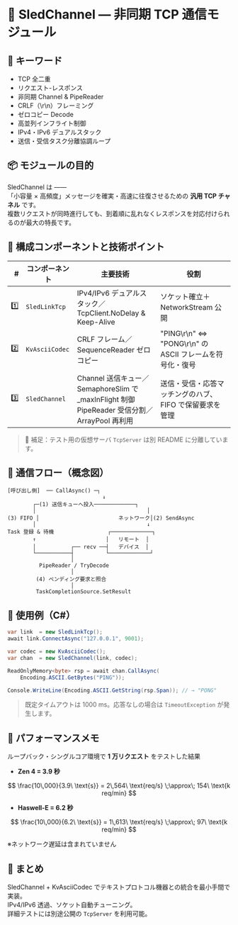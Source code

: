 # 🧩 SledChannel — 非同期 TCP 通信モジュール

## 📝 キーワード
- TCP 全二重
- リクエスト-レスポンス
- 非同期 Channel & PipeReader
- CRLF（\r\n）フレーミング
- ゼロコピー Decode
- 高並列インフライト制御
- IPv4・IPv6 デュアルスタック
- 送信・受信タスク分離協調ループ

## 📦 モジュールの目的
SledChannel は ――  
「小容量 × 高頻度」メッセージを確実・高速に往復させるための **汎用 TCP チャネル** です。  
複数リクエストが同時進行しても、到着順に乱れなくレスポンスを対応付けられるのが最大の特長です。

## 📐 構成コンポーネントと技術ポイント

| # | コンポーネント     | 主要技術 | 役割 |
|--:|-------------------|----------|------|
| 1️⃣ | `SledLinkTcp`     | IPv4/IPv6 デュアルスタック／TcpClient.NoDelay & Keep-Alive | ソケット確立＋NetworkStream 公開 |
| 2️⃣ | `KvAsciiCodec`    | CRLF フレーム／SequenceReader ゼロコピー | "PING\r\n" ⇔ "PONG\r\n" の ASCII フレームを符号化・復号 |
| 3️⃣ | `SledChannel`     | Channel 送信キュー／SemaphoreSlim で _maxInFlight 制御<br>PipeReader 受信分割／ArrayPool<byte> 再利用 | 送信・受信・応答マッチングのハブ、FIFO で保留要求を管理 |

> 📝 補足：テスト用の仮想サーバ `TcpServer` は別 README に分離しています。

## 🔁 通信フロー（概念図）

```
[呼び出し側]  ── CallAsync() ─┐
                              ↓
        ┌─(1) 送信キューへ投入─────────────┐
        │                                   │
(3) FIFO │                         ネットワーク│(2) SendAsync
        │                                   ↓
Task 登録 & 待機                 ┌─────────────┐
        ↑                      │   リモート  │
        │           ┌── recv ──┤   デバイス  │
        └───────────┤          └─────────────┘
                    │
          PipeReader / TryDecode
                    │
         (4) ペンディング要求と照合
                    │
         TaskCompletionSource.SetResult
```

## 🔧 使用例（C#）

```csharp
var link  = new SledLinkTcp();
await link.ConnectAsync("127.0.0.1", 9001);

var codec = new KvAsciiCodec();
var chan  = new SledChannel(link, codec);

ReadOnlyMemory<byte> rsp = await chan.CallAsync(
    Encoding.ASCII.GetBytes("PING"));

Console.WriteLine(Encoding.ASCII.GetString(rsp.Span)); // → "PONG"
```

> 既定タイムアウトは 1000 ms。応答なしの場合は `TimeoutException` が発生します。

## 🚀 パフォーマンスメモ

ループバック・シングルコア環境で **1 万リクエスト** をテストした結果

- **Zen 4 = 3.9 秒**

$$
\frac{10\,000}{3.9\ \text{s}} = 2\,564\ \text{req/s} \;\approx\; 154\ \text{k req/min}
$$

- **Haswell-E = 6.2 秒**

$$
\frac{10\,000}{6.2\ \text{s}} = 1\,613\ \text{req/s} \;\approx\; 97\ \text{k req/min}
$$


※ネットワーク遅延は含まれていません

## 🧠 まとめ

SledChannel + KvAsciiCodec でテキストプロトコル機器との統合を最小手間で実装。  
IPv4/IPv6 透過、ソケット自動チューニング。  
詳細テストには別途公開の `TcpServer` を利用可能。
